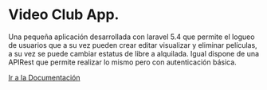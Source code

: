 # Video Club App.
Una pequeña aplicación desarrollada con laravel 5.4 que permite el logueo de usuarios que a su vez pueden crear editar visualizar y eliminar películas, a su vez se puede cambiar estatus de libre a alquilada. Igual dispone de una APIRest que permite realizar lo mismo pero con autenticación básica.

[Ir a la Documentación](https://github.com/thebigyovadiaz/test_videoclub/wiki)
